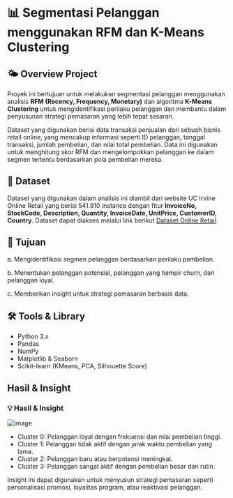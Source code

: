 # 📊 Segmentasi Pelanggan menggunakan RFM dan K-Means Clustering

## 🌤️ Overview Project

Proyek ini bertujuan untuk melakukan segmentasi pelanggan menggunakan analisis **RFM (Recency, Frequency, Monetary)** dan algoritma **K-Means Clustering** untuk mengidentifikasi perilaku pelanggan dan membantu dalam penyusunan strategi pemasaran yang lebih tepat sasaran.

Dataset yang digunakan berisi data transaksi penjualan dari sebuah bisnis retail online, yang mencakup informasi seperti ID pelanggan, tanggal transaksi, jumlah pembelian, dan nilai total pembelian. Data ini digunakan untuk menghitung skor RFM dan mengelompokkan pelanggan ke dalam segmen tertentu berdasarkan pola pembelian mereka.

## 📖 Dataset

Dataset yang digunakan dalam analisis ini diambil dari website UC Irvine Online Retail yang berisi 541.910 instance dengan fitur **InvoiceNo, StockCode, Description, Quantity, InvoiceDate, UnitPrice, CustomerID, Country**. 
Dataset dapat diakses melalui link berikut [Dataset Online Retail](https://archive.ics.uci.edu/dataset/352/online+retail).

## 🎯 Tujuan 
a. Mengidentifikasi segmen pelanggan berdasarkan perilaku pembelian.

b. Menentukan pelanggan potensial, pelanggan yang hampir churn, dan pelanggan loyal.

c. Memberikan insight untuk strategi pemasaran berbasis data.

## 🛠️ Tools & Library

- Python 3.x
- Pandas
- NumPy
- Matplotlib & Seaborn
- Scikit-learn (KMeans, PCA, Silhouette Score)

## Hasil & Insight 
### 💡 Hasil & Insight
![image](https://github.com/user-attachments/assets/2dc6d47b-2429-42c7-ba3e-6bd43fe41879)


- Cluster 0: Pelanggan loyal dengan frekuensi dan nilai pembelian tinggi.
- Cluster 1: Pelanggan tidak aktif dengan jarak waktu pembelian yang lama.
- Cluster 2: Pelanggan baru atau berpotensi meningkat.
- Cluster 3: Pelanggan sangat aktif dengan pembelian besar dan rutin.

Insight ini dapat digunakan untuk menyusun strategi pemasaran seperti personalisasi promosi, loyalitas program, atau reaktivasi pelanggan.



